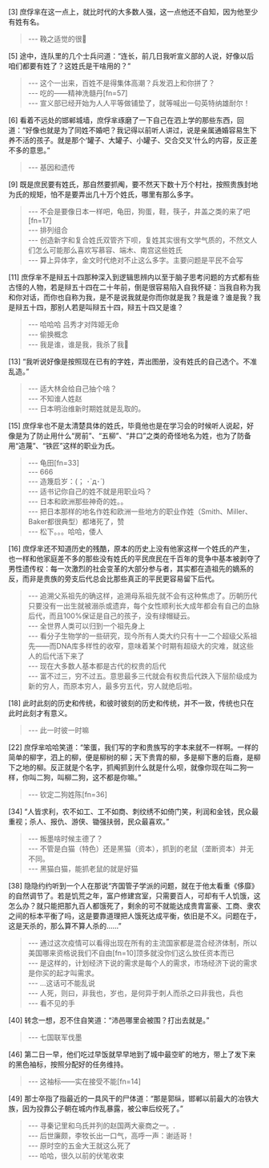 
[3] 庶俘芈在这一点上，就比时代的大多数人强，这一点他还不自知，因为他至少有姓有名。
>--- 鞔之适觉的很🌿<br>

[5] 途中，连队里的几个士兵问道：“连长，前几日我听宣义部的人说，好像以后咱们都要有姓了？这姓氏是干啥用的？”
>--- 这个一出来，百姓不是得集体高潮？兵发泗上和你拼了？<br>
>--- 吃的——精神洗髓丹[fn=57]<br>
>--- 宣义部已经开始为人人平等做铺垫了，就等喊出一句英特纳雄耐尔！<br>

[6] 看着不远处的邯郸城墙，庶俘芈琢磨了一下自己在泗上学的那些东西，回道：“好像也就是为了同姓不婚吧？我记得以前听人讲过，说是亲属通婚容易生下养不活的孩子。就是那个‘罐子、大罐子、小罐子、交合交叉’什么的内容，反正差不多的意思。”
>--- 基因和遗传<br>

[9] 既是庶民要有姓氏，那自然要抓阄，要不然天下数十万个村社，按照贵族封地为氏的规矩，怕不是要弄出几十万个姓氏，哪里有那么多字。
>--- 不会是要像日本一样吧，龟田，狗蛋，鞋，筷子，井盖之类的来了吧[fn=17]<br>
>--- 排列组合<br>
>--- 创造新字和复合姓氏双管齐下呗，复姓其实很有文学气质的，不然文人们怎么可能那么喜欢写慕容、端木、南宫这些姓氏<br>
>--- 算上异体字，金文时代绝对不止这么多字。主要问题是平民不会写<br>

[11] 庶俘芈不是辩五十四那种深入到逻辑思辨内以至于脑子思考问题的方式都有些古怪的人物，若是辩五十四在二十年前，倒是很容易陷入自我怀疑：当我自称为我和你对话，而你也自称为我，是不是说我就是你而你就是我？我是谁？谁是我？我是辩五十四，那别人若是叫辩五十四，辩五十四又是谁？
>--- 哈哈哈 吕秀才对阵姬无命<br>
>--- 偷换概念<br>
>--- 我是谁，谁是我，我杀了我🐶<br>

[13] “我听说好像是按照现在已有的字姓，弄出图册，没有姓氏的自己选个。不准乱造。”
>--- 适大林会给自己抽个啥？<br>
>--- 不知谁人姓赵<br>
>--- 日本明治维新时期姓就是乱取的。<br>

[15] 庶俘芈也不是太清楚具体的姓氏，毕竟他也是在学习会的时候听人说起，好像是为了防止用什么“房前”、“五柳”、“井口”之类的奇怪地名为姓，也为了防备用“造蔑”、“铁匠”这样的职业为氏。
>--- 龟田[fn=33]<br>
>--- 666<br>
>--- 造篾启岁：(； ･`д･´)<br>
>--- 适书记你自己的姓不就是用职业吗？<br>
>--- 日本和欧洲那些神奇的姓。。<br>
>--- 把日本那样的地名作姓和欧洲一些地方的职业作姓（Smith、Miller、Baker都很典型）都堵死了，赞<br>
>--- 松下。。。哈哈，倭人<br>

[16] 庶俘芈还不知道历史的残酷，原本的历史上没有他家这样一个姓氏的产生，也一样和他家庭差不多的那些没有姓氏的平民庶民在千百年的竞争中基本被剥夺了男性遗传权：每一次激烈的社会变革的大部分参与者，其实都在造祖先的嫡系的反，而非是贵族的旁支后代总会比那些真正的平民更容易留下后代。
>--- 追溯父系祖先的确这样，追溯母系祖先就不会有这种焦虑了。历朝历代只要没有一出生就被溺杀或遗弃，每个女性顺利长大成年都会有自己的血脉后代，而且100%保证是自己的孩子，没有绿帽疑云。<br>
>--- 全世界人类可以归到一个祖先身上<br>
>--- 看分子生物学的一些研究，现今所有人类大约只有十一二个超级父系祖先——而DNA库多样性的收窄，意味着某个时期有超级大的灾难，就这些人的后代活下来了<br>
>--- 现在大多数人基本都是古代的权贵的后代<br>
>--- 富不过三，穷不过五。意思最多三代就会有权贵后代跌入下层阶级成为新的穷人，而原本穷人，最多穷五代，穷人就绝后啦。<br>

[18] 此时此刻的历史和传统，和彼时彼刻的历史和传统，并不一致，传统也只在此时此刻才有意义。
>--- 此一时彼一时嘛<br>

[22] 庶俘芈哈哈笑道：“笨蛋，我们写的字和贵族写的字本来就不一样啊。一样的简单的柳字，泗上的柳，便是柳树的柳；天下贵胄的柳，多是柳下惠的后裔，是柳下之地的柳。反正就是个名字，抓阄抓到什么就是什么呗，就像你现在叫二狗一样，你叫二狗，叫柳二狗，这不都是你嘛。”
>--- 钦定二狗姓陈[fn=36]<br>

[34] “人皆求利，农不如工、工不如商、刺纹绣不如倚门笑，利润和金钱，民众最重视；杀人、报仇、游侠、锄强扶弱，民众最喜欢。”
>--- 叛墨啥时候主德了？<br>
>--- 不管是白猫（特色）还是黑猫（资本），抓到的老鼠（垄断资本）并无不同。<br>
>--- 黑猫白猫，能抓老鼠的就是好猫<br>

[38] 隐隐约约听到一个人在那说“齐国管子学派的问题，就在于他太看重《侈靡》的自然调节了。若是饥荒之年，富户修建宫室，只需要百人，可却有千人饥饿，这怎么办？就只能把那九百人都饿死了，剩余的可不就能达成贵胄富豪、工商、隶农之间的标本平衡了吗，这是要靠道理把人饿死达成平衡，依旧是不义。问题在于，这是天杀的，那么算不算人杀的……”
>--- 通过这次疫情可以看得出现在所有的主流国家都是混合经济体制，所以美国哪来资格说我们不自由[fn=10]顶多就没你们这么放任资本而已<br>
>--- 是这样的，计划经济下说的需求是每个人的需求，市场经济下说的需求是你买的起才叫需求。<br>
>--- …这话可不能乱说<br>
>--- 人死，则曰，非我也，岁也，是何异于刺人而杀之曰非我也，兵也<br>
>--- 看不见的手<br>

[40] 转念一想，忍不住自笑道：“沛邑哪里会被围？打出去就是。”
>--- 七国联军伐墨<br>

[46] 第二日一早，他们吃过早饭就早早地到了城中最空旷的地方，带上了发下来的黑色袖标，按照分配好的任务维持。
>--- 这袖标——实在接受不能[fn=14]<br>

[49] 那士卒指了指最近的一具风干的尸体道：“那是郭纵，邯郸以前最大的冶铁大族，因为投靠公子朝在城内作乱暴露，被公审后绞死了。”
>--- 寻秦记里和乌氏并列的赵国两大豪商之一。.<br>
>--- 后世廉颇，李牧长出一口气，高呼一声：谢适哥！<br>
>--- 原时空的五金大王就这么死了<br>
>--- 哈哈，很久以前的伏笔收束<br>
